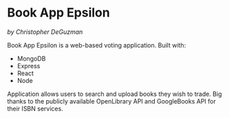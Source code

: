 ﻿# Book App Epsilon
 _by Christopher DeGuzman_
 
Book App Epsilon is a web-based voting application. Built with:

  - MongoDB
  - Express
  - React
  - Node
 
Application allows users to search and upload books they wish to trade. Big thanks to the publicly available OpenLibrary API and GoogleBooks API for their ISBN services.
